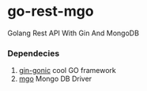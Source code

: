 # go-rest-mgo
Golang Rest API With Gin And MongoDB

### Dependecies
1. [gin-gonic](https://github.com/gin-gonic/gin) cool GO framework
2. [mgo](https://gopkg.in/mgo.v2) Mongo DB Driver
